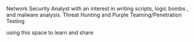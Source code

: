 Network Security Analyst with an interest in writing scripts, logic bombs , and malware analysis.
Threat Hunting and Purple Teaming/Penetration Testing

using this space to learn and share 

